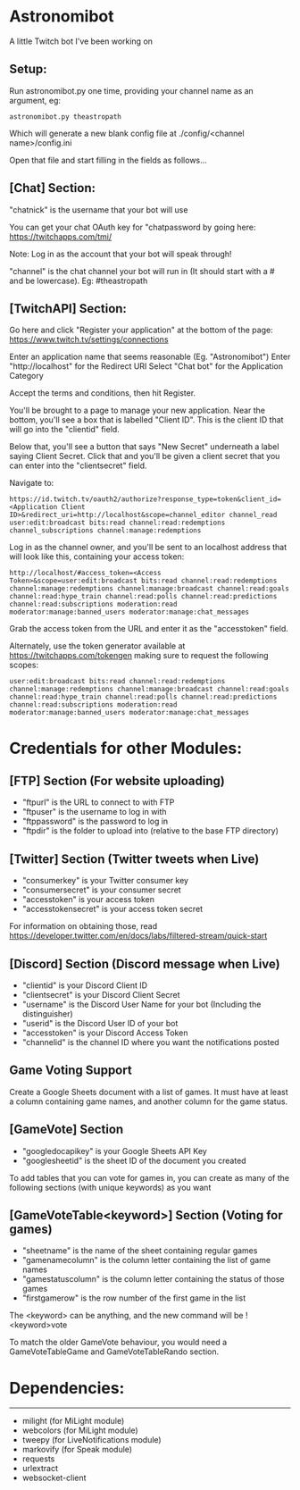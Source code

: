 # Astronomibot
A little Twitch bot I've been working on


Setup:
-------
Run astronomibot.py one time, providing your channel name as an argument, eg:

    astronomibot.py theastropath

Which will generate a new blank config file at ./config/&lt;channel name>/config.ini

Open that file and start filling in the fields as follows...

[Chat] Section:
----------------

"chatnick" is the username that your bot will use

You can get your chat OAuth key for "chatpassword by going here:
https://twitchapps.com/tmi/

Note: Log in as the account that your bot will speak through!

"channel" is the chat channel your bot will run in (It should start with a # and be lowercase).  Eg: #theastropath


[TwitchAPI] Section:
-------------------------------------------
Go here and click "Register your application" at the bottom of the page:
https://www.twitch.tv/settings/connections

Enter an application name that seems reasonable (Eg. "Astronomibot")
Enter "http://localhost" for the Redirect URI
Select "Chat bot" for the Application Category

Accept the terms and conditions, then hit Register.

You'll be brought to a page to manage your new application.  Near the bottom, you'll see a box that is labelled "Client ID".
This is the client ID that will go into the "clientid" field.

Below that, you'll see a button that says "New Secret" underneath a label saying Client Secret.  Click that and you'll be given
a client secret that you can enter into the "clientsecret" field.

Navigate to:

    https://id.twitch.tv/oauth2/authorize?response_type=token&client_id=<Application Client ID>&redirect_uri=http://localhost&scope=channel_editor channel_read user:edit:broadcast bits:read channel:read:redemptions channel_subscriptions channel:manage:redemptions

Log in as the channel owner, and you'll be sent to an localhost address that will look like this, containing your access token:

    http://localhost/#access_token=<Access Token>&scope=user:edit:broadcast bits:read channel:read:redemptions channel:manage:redemptions channel:manage:broadcast channel:read:goals channel:read:hype_train channel:read:polls channel:read:predictions channel:read:subscriptions moderation:read moderator:manage:banned_users moderator:manage:chat_messages

Grab the access token from the URL and enter it as the "accesstoken" field.


Alternately, use the token generator available at https://twitchapps.com/tokengen making sure to request the following scopes: 

    user:edit:broadcast bits:read channel:read:redemptions channel:manage:redemptions channel:manage:broadcast channel:read:goals channel:read:hype_train channel:read:polls channel:read:predictions channel:read:subscriptions moderation:read moderator:manage:banned_users moderator:manage:chat_messages


# Credentials for other Modules:

## [FTP] Section (For website uploading)
   * "ftpurl" is the URL to connect to with FTP
   * "ftpuser" is the username to log in with
   * "ftppassword" is the password to log in
   * "ftpdir" is the folder to upload into (relative to the base FTP directory)

## [Twitter] Section (Twitter tweets when Live)
   * "consumerkey" is your Twitter consumer key
   * "consumersecret" is your consumer secret
   * "accesstoken" is your access token
   * "accesstokensecret" is your access token secret

For information on obtaining those, read https://developer.twitter.com/en/docs/labs/filtered-stream/quick-start

## [Discord] Section (Discord message when Live)
   * "clientid" is your Discord Client ID
   * "clientsecret" is your Discord Client Secret
   * "username" is the Discord User Name for your bot (Including the distinguisher)
   * "userid" is the Discord User ID of your bot
   * "accesstoken" is your Discord Access Token
   * "channelid" is the channel ID where you want the notifications posted

## Game Voting Support
Create a Google Sheets document with a list of games.  It must have at least a column containing game names, and another column for the game status.

## [GameVote] Section
   * "googledocapikey" is your Google Sheets API Key
   * "googlesheetid" is the sheet ID of the document you created

To add tables that you can vote for games in, you can create as many of the following sections (with unique keywords) as you want

## [GameVoteTable&lt;keyword>] Section (Voting for games)
   * "sheetname" is the name of the sheet containing regular games
   * "gamenamecolumn" is the column letter containing the list of game names
   * "gamestatuscolumn" is the column letter containing the status of those games
   * "firstgamerow" is the row number of the first game in the list
    
The &lt;keyword> can be anything, and the new command will be !&lt;keyword>vote

To match the older GameVote behaviour, you would need a GameVoteTableGame and GameVoteTableRando section.




# Dependencies:
-------------
 * milight (for MiLight module)
 * webcolors (for MiLight module)
 * tweepy (for LiveNotifications module)
 * markovify (for Speak module)
 * requests
 * urlextract
 * websocket-client
